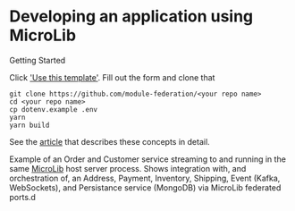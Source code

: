 # Developing an application using MicroLib

Getting Started

Click ['Use this template'](#use-this-template). Fill out the form and clone that

```shell
git clone https://github.com/module-federation/<your repo name>
cd <your repo name>
cp dotenv.example .env
yarn
yarn build
```

See the [article](https://trmidboe.medium.com/discounting-the-microservice-premium-a95311c61367) that describes these concepts in detail.

Example of an Order and Customer service streaming to and running in the same [MicroLib](https://github.com/module-federation/MicroLib) host server process. Shows integration with, and orchestration of, an Address, Payment, Inventory, Shipping, Event (Kafka, WebSockets), and Persistance service (MongoDB) via MicroLib federated ports.d
